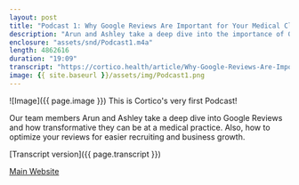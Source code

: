 ```yaml
---
layout: post
title: "Podcast 1: Why Google Reviews Are Important for Your Medical Clinic"
description: "Arun and Ashley take a deep dive into the importance of Google reviews."
enclosure: "assets/snd/Podcast1.m4a"
length: 4862616
duration: "19:09"
transcript: "https://cortico.health/article/Why-Google-Reviews-Are-Important-for-Your-Medical-Clinic"
image: {{ site.baseurl }}/assets/img/Podcast1.png
---
```

![Image]({{ page.image }})
This is Cortico's very first Podcast!

Our team members Arun and Ashley take a deep dive into Google Reviews and how transformative they can be at a medical practice. Also, how to optimize your reviews for easier recruiting and business growth.

[Transcript version]({{ page.transcript }})

[Main Website](https://cortico.health)